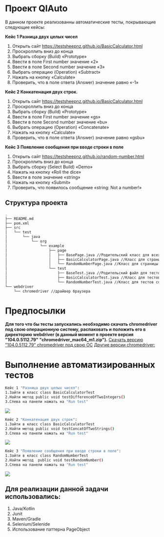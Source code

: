 # Проект QIAuto

В данном проекте реализованны автоматические тесты, покрывающие следующие кейсы:

**Кейс 1 Разница двух целых чисел**
1. Открыть сайт https://testsheepnz.github.io/BasicCalculator.html
2. Проскроллить вниз до конца
3. Выбрать сборку (Build) «Prototype»
4. Ввести в поле First number значение «2»
5. Ввести в поле Second number значение «3»
6. Выбрать операцию (Operation) «Subtract»
7. Нажать на кнопку «Calculate»
8. Проверить, что в поле ответа (Answer) значение равно «-1»

**Кейс 2 Конкатенация двух строк.**
1. Открыть сайт https://testsheepnz.github.io/BasicCalculator.html
2. Проскроллить вниз до конца
3. Выбрать сборку (Build) «Prototype»
4. Ввести в поле First number значение «gs»
5. Ввести в поле Second number значение «bu»
6. Выбрать операцию (Operation) «Concatenate»
7. Нажать на кнопку «Calculate»
8. Проверить, что в поле ответа (Answer) значение равно «gsbu»

**Кейс 3 Появление сообщения при вводе строки в поле**
1. Открыть сайт https://testsheepnz.github.io/random-number.html
2. Проскроллить вниз до конца
3. Выбрать сборку (Select Build) «Demo»
4. Нажать на кнопку «Roll the dice»
5. Ввести в поле значение «string»
6. Нажать на кнопку «Submit»
7. Проверить, что появилось сообщение «string: Not a number!»

## Cтруктура проекта 
```bash
.
├── README.md
├── pom.xml
├── src
│   └── test
│       └── java
│           └── org
│               └── example
│                   ├── page
│                   │   ├── BasePage.java //Родительский класс для всех страниц
│                   │   ├── BasicCalculatorPage.java //Класс для страницы BasicCalculator
│                   │   └── RandomNumberPage.java //Класс для страницы RandomNumber
│                   └── test
│                       ├── BaseTest.java //Родительский файл для тестов
│                       ├── BasicCalculatorTest.java //Класс для тестов со страницы BasicCalculator
│                       └── RandomNumberTest.java //Класс для тестов со страницы RandomNumber
└── webdriver 
    └── chromedriver //драйвер браузера
```
# Предпосылки
**Для того что бы тесты запускались необходимо скачать chromedriver под свою операционную систему, распаковать и положить его в директорию webdriver (в данный момент в проекте версия "104.0.5112.79" "chromedriver_mac64_m1.zip").**
[Скачать версию "104.0.5112.79" chromedriver под свою ОС](https://chromedriver.storage.googleapis.com/index.html?path=104.0.5112.79/)
[Другие версии chromedriver:](https://chromedriver.chromium.org/downloads)

# Выполнение автоматизированных тестов
```bash
Кейс 1 "Разница двух целых чисел":
1.Зайти в класс class BasicCalculatorTest
2.Найти метод public void testDifferenceOfTwoIntegers() 
3.Слева на панели нажать на "Run test"
```
![](/Users/ekaterinastepanuk/IdeaProjects/QIAuto/docs/testDifferenceOfTwoIntegers.png)

```bash
Кейс 2 "Конкатенация двух строк":
1.Зайти в класс class BasicCalculatorTest
2.Найти метод public void testConcatOfTwoStrings() 
3.Слева на панели нажать на "Run test"
```
![](/Users/ekaterinastepanuk/IdeaProjects/QIAuto/docs/testConcatOfTwoStrings.png)

```bash
Кейс 3 "Появление сообщения при вводе строки в поле":
1.Зайти в класс class RandomNumberTest
2.Найти метод  public void testRandomNumber() 
3.Слева на панели нажать на "Run test"
```
![](/Users/ekaterinastepanuk/IdeaProjects/QIAuto/docs/testRandomNumber.png)

## Для реализации данной задачи использовались:
1. Java/Kotlin
2. Junit
3. Maven/Gradle
4. Selenium/Selenide
5. Использование паттерна PageObject